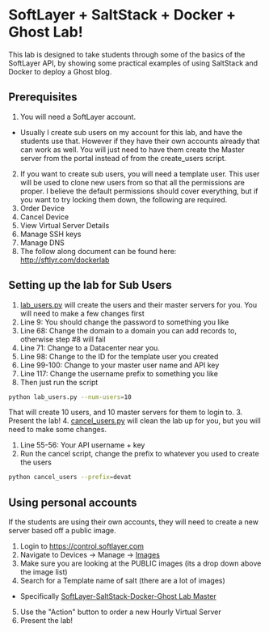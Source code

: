 # SoftLayer + SaltStack + Docker + Ghost Lab!

This lab is designed to take students through some of the basics of the SoftLayer API, by showing some practical examples of using SaltStack and Docker to deploy a Ghost blog.

## Prerequisites 
1. You will need a SoftLayer account.
  * Usually I create sub users on my account for this lab, and have the students use that. However if they have their own accounts already that can work as well. You will just need to have them create the Master server from the portal instead of from the create_users script.
2. If you want to create sub users, you will need a template user. This user will be used to clone new users from so that all the permissions are proper. I believe the default permissions should cover everything, but if you want to try locking them down, the following are required.
  1. Order Device
  2. Cancel Device
  3. View Virtual Server Details
  4. Manage SSH keys
  5. Manage DNS
3. The follow along document can be found here: http://sftlyr.com/dockerlab

## Setting up the lab for Sub Users
1. [lab_users.py](https://github.com/allmightyspiff/softlayer-examples/blob/master/salt-docker-lab/LabSetup/lab_users.py) will create the users and their master servers for you. You will need to make a few changes first
  1. Line 9: You should change the password to something you like
  2. Line 68: Change the domain to a domain you can add records to, otherwise step #8 will fail
  3. Line 71: Change to a Datacenter near you. 
  4. Line 98: Change to the ID for the template user you created
  5. Line 99-100: Change to your master user name and API key
  6. Line 117: Change the username prefix to something you like
2. Then just run the script
```bash
python lab_users.py --num-users=10
```
  That will create 10 users, and 10 master servers for them to login to.
3. Present the lab!
4. [cancel_users.py](https://github.com/allmightyspiff/softlayer-examples/blob/master/salt-docker-lab/LabSetup/cancel_users.py) will clean the lab up for you, but you will need to make some changes. 
  1. Line 55-56: Your API username + key
5. Run the cancel script, change the prefix to whatever you used to create the users
```bash
python cancel_users --prefix=devat
```

## Using personal accounts
If the students are using their own accounts, they will need to create a new server based off a public image. 

1. Login to https://control.softlayer.com
2. Navigate to Devices -> Manage -> [Images](https://control.softlayer.com/devices/images)
3. Make sure you are looking at the PUBLIC images (its a drop down above the image list)
4. Search for a Template name of salt (there are a lot of images)
  * Specifically [SoftLayer-SaltStack-Docker-Ghost Lab Master](https://control.softlayer.com/devices/images/450151?imageType=public)
5. Use the "Action" button to order a new Hourly Virtual Server
6. Present the lab!



